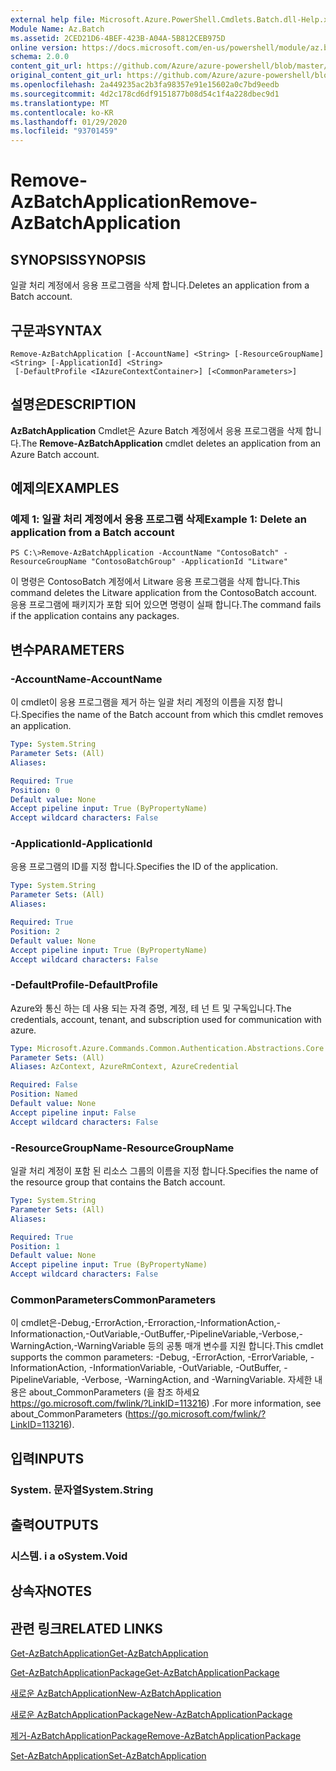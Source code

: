 ```yaml
---
external help file: Microsoft.Azure.PowerShell.Cmdlets.Batch.dll-Help.xml
Module Name: Az.Batch
ms.assetid: 2CED21D6-4BEF-423B-A04A-5B812CEB975D
online version: https://docs.microsoft.com/en-us/powershell/module/az.batch/remove-azbatchapplication
schema: 2.0.0
content_git_url: https://github.com/Azure/azure-powershell/blob/master/src/Batch/Batch/help/Remove-AzBatchApplication.md
original_content_git_url: https://github.com/Azure/azure-powershell/blob/master/src/Batch/Batch/help/Remove-AzBatchApplication.md
ms.openlocfilehash: 2a449235ac2b3fa98357e91e15602a0c7bd9eedb
ms.sourcegitcommit: 4d2c178cd6df9151877b08d54c1f4a228dbec9d1
ms.translationtype: MT
ms.contentlocale: ko-KR
ms.lasthandoff: 01/29/2020
ms.locfileid: "93701459"
---
```

# <span data-ttu-id="70d61-101">Remove-AzBatchApplication</span><span class="sxs-lookup"><span data-stu-id="70d61-101">Remove-AzBatchApplication</span></span>

## <span data-ttu-id="70d61-102">SYNOPSIS</span><span class="sxs-lookup"><span data-stu-id="70d61-102">SYNOPSIS</span></span>
<span data-ttu-id="70d61-103">일괄 처리 계정에서 응용 프로그램을 삭제 합니다.</span><span class="sxs-lookup"><span data-stu-id="70d61-103">Deletes an application from a Batch account.</span></span>

## <span data-ttu-id="70d61-104">구문과</span><span class="sxs-lookup"><span data-stu-id="70d61-104">SYNTAX</span></span>

```
Remove-AzBatchApplication [-AccountName] <String> [-ResourceGroupName] <String> [-ApplicationId] <String>
 [-DefaultProfile <IAzureContextContainer>] [<CommonParameters>]
```

## <span data-ttu-id="70d61-105">설명은</span><span class="sxs-lookup"><span data-stu-id="70d61-105">DESCRIPTION</span></span>
<span data-ttu-id="70d61-106">**AzBatchApplication** Cmdlet은 Azure Batch 계정에서 응용 프로그램을 삭제 합니다.</span><span class="sxs-lookup"><span data-stu-id="70d61-106">The **Remove-AzBatchApplication** cmdlet deletes an application from an Azure Batch account.</span></span>

## <span data-ttu-id="70d61-107">예제의</span><span class="sxs-lookup"><span data-stu-id="70d61-107">EXAMPLES</span></span>

### <span data-ttu-id="70d61-108">예제 1: 일괄 처리 계정에서 응용 프로그램 삭제</span><span class="sxs-lookup"><span data-stu-id="70d61-108">Example 1: Delete an application from a Batch account</span></span>
```
PS C:\>Remove-AzBatchApplication -AccountName "ContosoBatch" -ResourceGroupName "ContosoBatchGroup" -ApplicationId "Litware"
```

<span data-ttu-id="70d61-109">이 명령은 ContosoBatch 계정에서 Litware 응용 프로그램을 삭제 합니다.</span><span class="sxs-lookup"><span data-stu-id="70d61-109">This command deletes the Litware application from the ContosoBatch account.</span></span>
<span data-ttu-id="70d61-110">응용 프로그램에 패키지가 포함 되어 있으면 명령이 실패 합니다.</span><span class="sxs-lookup"><span data-stu-id="70d61-110">The command fails if the application contains any packages.</span></span>

## <span data-ttu-id="70d61-111">변수</span><span class="sxs-lookup"><span data-stu-id="70d61-111">PARAMETERS</span></span>

### <span data-ttu-id="70d61-112">-AccountName</span><span class="sxs-lookup"><span data-stu-id="70d61-112">-AccountName</span></span>
<span data-ttu-id="70d61-113">이 cmdlet이 응용 프로그램을 제거 하는 일괄 처리 계정의 이름을 지정 합니다.</span><span class="sxs-lookup"><span data-stu-id="70d61-113">Specifies the name of the Batch account from which this cmdlet removes an application.</span></span>

```yaml
Type: System.String
Parameter Sets: (All)
Aliases:

Required: True
Position: 0
Default value: None
Accept pipeline input: True (ByPropertyName)
Accept wildcard characters: False
```

### <span data-ttu-id="70d61-114">-ApplicationId</span><span class="sxs-lookup"><span data-stu-id="70d61-114">-ApplicationId</span></span>
<span data-ttu-id="70d61-115">응용 프로그램의 ID를 지정 합니다.</span><span class="sxs-lookup"><span data-stu-id="70d61-115">Specifies the ID of the application.</span></span>

```yaml
Type: System.String
Parameter Sets: (All)
Aliases:

Required: True
Position: 2
Default value: None
Accept pipeline input: True (ByPropertyName)
Accept wildcard characters: False
```

### <span data-ttu-id="70d61-116">-DefaultProfile</span><span class="sxs-lookup"><span data-stu-id="70d61-116">-DefaultProfile</span></span>
<span data-ttu-id="70d61-117">Azure와 통신 하는 데 사용 되는 자격 증명, 계정, 테 넌 트 및 구독입니다.</span><span class="sxs-lookup"><span data-stu-id="70d61-117">The credentials, account, tenant, and subscription used for communication with azure.</span></span>

```yaml
Type: Microsoft.Azure.Commands.Common.Authentication.Abstractions.Core.IAzureContextContainer
Parameter Sets: (All)
Aliases: AzContext, AzureRmContext, AzureCredential

Required: False
Position: Named
Default value: None
Accept pipeline input: False
Accept wildcard characters: False
```

### <span data-ttu-id="70d61-118">-ResourceGroupName</span><span class="sxs-lookup"><span data-stu-id="70d61-118">-ResourceGroupName</span></span>
<span data-ttu-id="70d61-119">일괄 처리 계정이 포함 된 리소스 그룹의 이름을 지정 합니다.</span><span class="sxs-lookup"><span data-stu-id="70d61-119">Specifies the name of the resource group that contains the Batch account.</span></span>

```yaml
Type: System.String
Parameter Sets: (All)
Aliases:

Required: True
Position: 1
Default value: None
Accept pipeline input: True (ByPropertyName)
Accept wildcard characters: False
```

### <span data-ttu-id="70d61-120">CommonParameters</span><span class="sxs-lookup"><span data-stu-id="70d61-120">CommonParameters</span></span>
<span data-ttu-id="70d61-121">이 cmdlet은-Debug,-ErrorAction,-Erroraction,-InformationAction,-Informationaction,-OutVariable,-OutBuffer,-PipelineVariable,-Verbose,-WarningAction,-WarningVariable 등의 공통 매개 변수를 지원 합니다.</span><span class="sxs-lookup"><span data-stu-id="70d61-121">This cmdlet supports the common parameters: -Debug, -ErrorAction, -ErrorVariable, -InformationAction, -InformationVariable, -OutVariable, -OutBuffer, -PipelineVariable, -Verbose, -WarningAction, and -WarningVariable.</span></span> <span data-ttu-id="70d61-122">자세한 내용은 about_CommonParameters (을 참조 하세요 https://go.microsoft.com/fwlink/?LinkID=113216) .</span><span class="sxs-lookup"><span data-stu-id="70d61-122">For more information, see about_CommonParameters (https://go.microsoft.com/fwlink/?LinkID=113216).</span></span>

## <span data-ttu-id="70d61-123">입력</span><span class="sxs-lookup"><span data-stu-id="70d61-123">INPUTS</span></span>

### <span data-ttu-id="70d61-124">System. 문자열</span><span class="sxs-lookup"><span data-stu-id="70d61-124">System.String</span></span>

## <span data-ttu-id="70d61-125">출력</span><span class="sxs-lookup"><span data-stu-id="70d61-125">OUTPUTS</span></span>

### <span data-ttu-id="70d61-126">시스템. i a o</span><span class="sxs-lookup"><span data-stu-id="70d61-126">System.Void</span></span>

## <span data-ttu-id="70d61-127">상속자</span><span class="sxs-lookup"><span data-stu-id="70d61-127">NOTES</span></span>

## <span data-ttu-id="70d61-128">관련 링크</span><span class="sxs-lookup"><span data-stu-id="70d61-128">RELATED LINKS</span></span>

[<span data-ttu-id="70d61-129">Get-AzBatchApplication</span><span class="sxs-lookup"><span data-stu-id="70d61-129">Get-AzBatchApplication</span></span>](./Get-AzBatchApplication.md)

[<span data-ttu-id="70d61-130">Get-AzBatchApplicationPackage</span><span class="sxs-lookup"><span data-stu-id="70d61-130">Get-AzBatchApplicationPackage</span></span>](./Get-AzBatchApplicationPackage.md)

[<span data-ttu-id="70d61-131">새로운 AzBatchApplication</span><span class="sxs-lookup"><span data-stu-id="70d61-131">New-AzBatchApplication</span></span>](./New-AzBatchApplication.md)

[<span data-ttu-id="70d61-132">새로운 AzBatchApplicationPackage</span><span class="sxs-lookup"><span data-stu-id="70d61-132">New-AzBatchApplicationPackage</span></span>](./New-AzBatchApplicationPackage.md)

[<span data-ttu-id="70d61-133">제거-AzBatchApplicationPackage</span><span class="sxs-lookup"><span data-stu-id="70d61-133">Remove-AzBatchApplicationPackage</span></span>](./Remove-AzBatchApplicationPackage.md)

[<span data-ttu-id="70d61-134">Set-AzBatchApplication</span><span class="sxs-lookup"><span data-stu-id="70d61-134">Set-AzBatchApplication</span></span>](./Set-AzBatchApplication.md)


